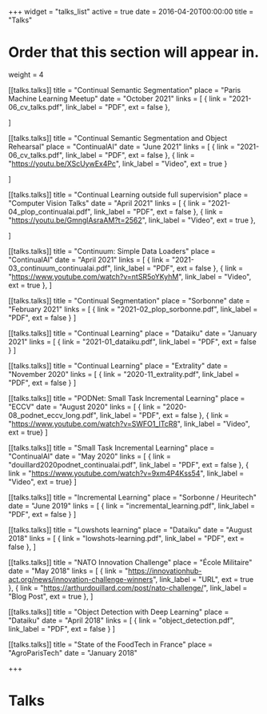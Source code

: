 +++
widget = "talks_list"
active = true
date = 2016-04-20T00:00:00
title = "Talks"

# Order that this section will appear in.
weight = 4

[[talks.talks]]
  title = "Continual Semantic Segmentation"
  place = "Paris Machine Learning Meetup"
  date = "October 2021"
  links = [
    { link = "2021-06_cv_talks.pdf", link_label = "PDF", ext = false },

  ]

[[talks.talks]]
  title = "Continual Semantic Segmentation and Object Rehearsal"
  place = "ContinualAI"
  date = "June 2021"
  links = [
    { link = "2021-06_cv_talks.pdf", link_label = "PDF", ext = false },
    { link = "https://youtu.be/XScUywEx4Pc", link_label = "Video", ext = true }

  ]

[[talks.talks]]
  title = "Continual Learning outside full supervision"
  place = "Computer Vision Talks"
  date = "April 2021"
  links = [
    { link = "2021-04_plop_continualai.pdf", link_label = "PDF", ext = false },
    { link = "https://youtu.be/GmnglAsraAM?t=2562", link_label = "Video", ext = true },

  ]


[[talks.talks]]
  title = "Continuum: Simple Data Loaders"
  place = "ContinualAI"
  date = "April 2021"
  links = [
    { link = "2021-03_continuum_continualai.pdf", link_label = "PDF", ext = false },
    { link = "https://www.youtube.com/watch?v=ntSR5oYKyhM", link_label = "Video", ext = true },
  ]

[[talks.talks]]
  title = "Continual Segmentation"
  place = "Sorbonne"
  date = "February 2021"
  links = [
    { link = "2021-02_plop_sorbonne.pdf", link_label = "PDF", ext = false }
  ]

[[talks.talks]]
  title = "Continual Learning"
  place = "Dataiku"
  date = "January 2021"
  links = [
    { link = "2021-01_dataiku.pdf", link_label = "PDF", ext = false }
  ]

[[talks.talks]]
  title = "Continual Learning"
  place = "Extrality"
  date = "November 2020"
  links = [
    { link = "2020-11_extrality.pdf", link_label = "PDF", ext = false }
  ]

[[talks.talks]]
  title = "PODNet: Small Task Incremental Learning"
  place = "ECCV"
  date = "August 2020"
  links = [
    { link = "2020-08_podnet_eccv_long.pdf", link_label = "PDF", ext = false },
    { link = "https://www.youtube.com/watch?v=SWFO1_lTcR8", link_label = "Video", ext = true}
  ]

[[talks.talks]]
  title = "Small Task Incremental Learning"
  place = "ContinualAI"
  date = "May 2020"
  links = [
    { link = "douillard2020podnet_continualai.pdf", link_label = "PDF", ext = false },
    { link = "https://www.youtube.com/watch?v=9xm4P4Kss54", link_label = "Video", ext = true}
  ]

[[talks.talks]]
  title = "Incremental Learning"
  place = "Sorbonne / Heuritech"
  date = "June 2019"
  links = [
    { link = "incremental_learning.pdf", link_label = "PDF", ext = false }
  ]

[[talks.talks]]
  title = "Lowshots learning"
  place = "Dataiku"
  date = "August 2018"
  links = [
    { link = "lowshots-learning.pdf", link_label = "PDF", ext = false },
  ]



[[talks.talks]]
  title = "NATO Innovation Challenge"
  place = "École Militaire"
  date = "May 2018"
  links = [
    { link = "https://innovationhub-act.org/news/innovation-challenge-winners", link_label = "URL", ext  = true },
    { link = "https://arthurdouillard.com/post/nato-challenge/", link_label = "Blog Post", ext  = true },
  ]


[[talks.talks]]
  title = "Object Detection with Deep Learning"
  place = "Dataiku"
  date = "April 2018"
  links = [
    { link = "object_detection.pdf", link_label = "PDF", ext = false }
  ]


[[talks.talks]]
  title = "State of the FoodTech in France"
  place = "AgroParisTech"
  date = "January 2018"

+++

# Talks
